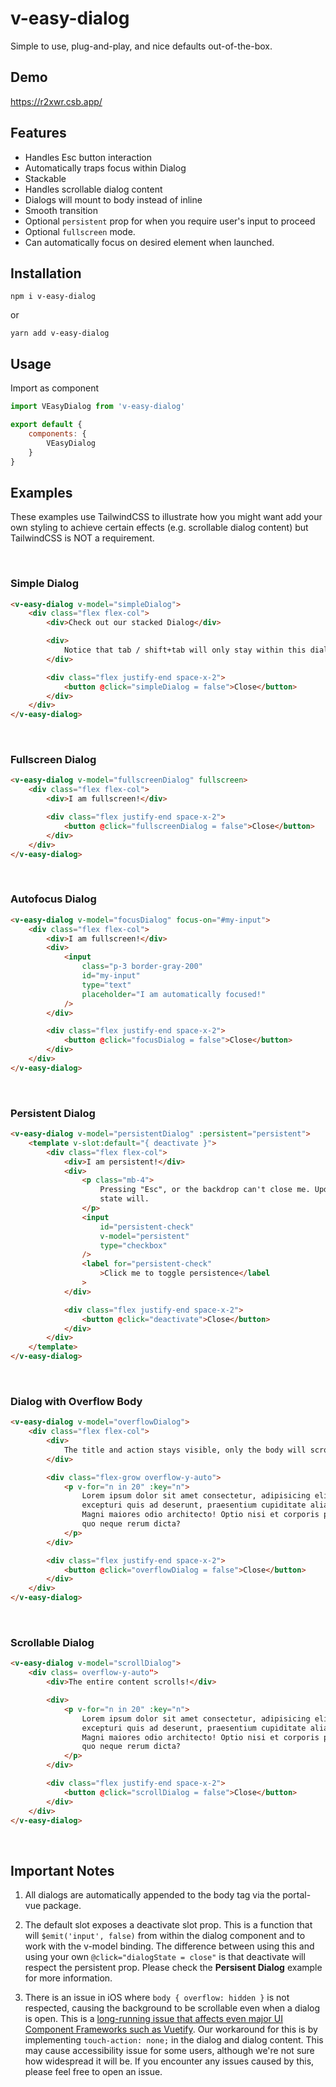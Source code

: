# v-easy-dialog

Simple to use, plug-and-play, and nice defaults out-of-the-box.

## Demo

https://r2xwr.csb.app/

## Features

-   Handles Esc button interaction
-   Automatically traps focus within Dialog
-   Stackable
-   Handles scrollable dialog content
-   Dialogs will mount to body instead of inline
-   Smooth transition
-   Optional `persistent` prop for when you require user's input to proceed
-   Optional `fullscreen` mode.
-   Can automatically focus on desired element when launched.

## Installation

`npm i v-easy-dialog`

or

`yarn add v-easy-dialog`

## Usage

Import as component

```javascript
import VEasyDialog from 'v-easy-dialog'

export default {
    components: {
        VEasyDialog
    }
}
```

## Examples

These examples use TailwindCSS to illustrate how you might want add your own styling to achieve certain effects (e.g. scrollable dialog content) but TailwindCSS is NOT a requirement.

<br/>

### Simple Dialog

```html
<v-easy-dialog v-model="simpleDialog">
    <div class="flex flex-col">
        <div>Check out our stacked Dialog</div>

        <div>
            Notice that tab / shift+tab will only stay within this dialog.
        </div>

        <div class="flex justify-end space-x-2">
            <button @click="simpleDialog = false">Close</button>
        </div>
    </div>
</v-easy-dialog>
```

<br/>

### Fullscreen Dialog

```html
<v-easy-dialog v-model="fullscreenDialog" fullscreen>
    <div class="flex flex-col">
        <div>I am fullscreen!</div>

        <div class="flex justify-end space-x-2">
            <button @click="fullscreenDialog = false">Close</button>
        </div>
    </div>
</v-easy-dialog>
```

<br/>

### Autofocus Dialog

```html
<v-easy-dialog v-model="focusDialog" focus-on="#my-input">
    <div class="flex flex-col">
        <div>I am fullscreen!</div>
        <div>
            <input
                class="p-3 border-gray-200"
                id="my-input"
                type="text"
                placeholder="I am automatically focused!"
            />
        </div>

        <div class="flex justify-end space-x-2">
            <button @click="focusDialog = false">Close</button>
        </div>
    </div>
</v-easy-dialog>
```

<br/>

### Persistent Dialog

```html
<v-easy-dialog v-model="persistentDialog" :persistent="persistent">
    <template v-slot:default="{ deactivate }">
        <div class="flex flex-col">
            <div>I am persistent!</div>
            <div>
                <p class="mb-4">
                    Pressing "Esc", or the backdrop can't close me. Updating my
                    state will.
                </p>
                <input
                    id="persistent-check"
                    v-model="persistent"
                    type="checkbox"
                />
                <label for="persistent-check"
                    >Click me to toggle persistence</label
                >
            </div>

            <div class="flex justify-end space-x-2">
                <button @click="deactivate">Close</button>
            </div>
        </div>
    </template>
</v-easy-dialog>
```

<br/>

### Dialog with Overflow Body

```html
<v-easy-dialog v-model="overflowDialog">
    <div class="flex flex-col">
        <div>
            The title and action stays visible, only the body will scroll!
        </div>

        <div class="flex-grow overflow-y-auto">
            <p v-for="n in 20" :key="n">
                Lorem ipsum dolor sit amet consectetur, adipisicing elit. Qui
                excepturi quis ad deserunt, praesentium cupiditate alias saepe!
                Magni maiores odio architecto! Optio nisi et corporis possimus
                quo neque rerum dicta?
            </p>
        </div>

        <div class="flex justify-end space-x-2">
            <button @click="overflowDialog = false">Close</button>
        </div>
    </div>
</v-easy-dialog>
```

<br/>

### Scrollable Dialog

```html
<v-easy-dialog v-model="scrollDialog">
    <div class= overflow-y-auto">
        <div>The entire content scrolls!</div>

        <div>
            <p v-for="n in 20" :key="n">
                Lorem ipsum dolor sit amet consectetur, adipisicing elit. Qui
                excepturi quis ad deserunt, praesentium cupiditate alias saepe!
                Magni maiores odio architecto! Optio nisi et corporis possimus
                quo neque rerum dicta?
            </p>
        </div>

        <div class="flex justify-end space-x-2">
            <button @click="scrollDialog = false">Close</button>
        </div>
    </div>
</v-easy-dialog>
```

<br/>

## Important Notes

1. All dialogs are automatically appended to the body tag via the portal-vue package.

2. The default slot exposes a deactivate slot prop. This is a function that will `$emit('input', false)` from within the dialog component and to work with the v-model binding. The difference between using this and using your own `@click="dialogState = close"` is that deactivate will respect the persistent prop. Please check the **Persisent Dialog** example for more information.

3. There is an issue in iOS where `body { overflow: hidden }` is not respected, causing the background to be scrollable even when a dialog is open. This is a [long-running issue that affects even major UI Component Frameworks such as Vuetify](https://github.com/vuetifyjs/vuetify/issues/3875). Our workaround for this is by implementing `touch-action: none;` in the dialog and dialog content. This may cause accessibility issue for some users, although we're not sure how widespread it will be. If you encounter any issues caused by this, please feel free to open an issue.
